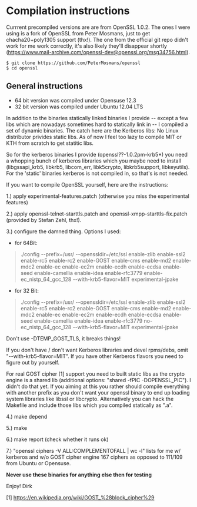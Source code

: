 
Compilation instructions
========================

Currrent precompiled versions are are from OpenSSL 1.0.2. 
The ones I were using is a fork of OpenSSL from Peter Mosmans,
just to get chacha20+poly1305 support (thx!). The one from
the official git repo  didn't work for me work correctly,
it's also likely they'll disappear shortly
(https://www.mail-archive.com/openssl-dev@openssl.org/msg34756.html).

    $ git clone https://github.com/PeterMosmans/openssl
    $ cd openssl


General instructions
--------------------

* 64 bit version was compiled under Opensuse 12.3
* 32 bit version was compiled under Ubuntu 12.04 LTS

In addition to the binaries statically linked binaries I provide -- except a few
libs which are nowadays sometimes hard to statically link in -- I compiled a set of
dynamic binaries. The catch here are the Kerberos libs: No Linux
distributor privides static libs. As of now I feel too lazy to compile
MIT or KTH from scratch to get statitic libs.

So for the kerberos binaries I provide (openssl??-1.0.2pm-krb5*) you need a whopping bunch of 
kerberos libraries which you maybe need to install (libgssapi_krb5, libkrb5, libcom_err, 
libk5crypto, libkrb5support, libkeyutils). For the 'static' binaries kerberos is not compiled in, so that's is not needed.


If you want to compile OpenSSL yourself, here are the instructions:

1.) apply experimental-features.patch (otherwise you miss the experimental features)

2.) apply openssl-telnet-starttls.patch and openssl-xmpp-starttls-fix.patch
    (provided by Stefan Zehl, thx!). 

3.) configure the damned thing. Options I used:

* for 64Bit: 
>./config --prefix=/usr/ --openssldir=/etc/ssl enable-zlib enable-ssl2 enable-rc5 enable-rc2 enable-GOST enable-cms enable-md2 enable-mdc2 enable-ec enable-ec2m enable-ecdh enable-ecdsa enable-seed enable-camellia enable-idea enable-rfc3779 enable-ec_nistp_64_gcc_128 --with-krb5-flavor=MIT experimental-jpake  

* for 32 Bit: 
> ./config --prefix=/usr/ --openssldir=/etc/ssl enable-zlib enable-ssl2 enable-rc5 enable-rc2 enable-GOST enable-cms enable-md2 enable-mdc2 enable-ec enable-ec2m enable-ecdh enable-ecdsa enable-seed enable-camellia enable-idea enable-rfc3779 no-ec_nistp_64_gcc_128 --with-krb5-flavor=MIT experimental-jpake 

Don't use -DTEMP_GOST_TLS, it breaks things!

If you don't have / don't want Kerberos libraries and devel rpms/debs, omit "--with-krb5-flavor=MIT". 
If you have other Kerberos flavors you need to figure out by yourself.

For real GOST cipher [1] support you need to built static libs as the crypto
engine is a shared lib (additional options: "shared -fPIC -DOPENSSL_PIC"). I didn't
do that yet.  If you aiming at this you rather should compile everything with another prefix 
as you don't want your openssl binary to end up loading system libraries like libssl or
libcrypto. Alternatively you can hack the Makefile and include those
libs which you compiled statically as ".a".

4.) make depend

5.) make

6.) make report (check whether it runs ok)

7.) "openssl ciphers -V ALL:COMPLEMENTOFALL | wc -l" lists for me w/ kerberos and w/o GOST cipher engine
     167 ciphers as opposed to 111/109 from Ubuntu or Opensuse.

**Never use these binaries for anything else then for testing**


Enjoy!  Dirk


[1] https://en.wikipedia.org/wiki/GOST_%28block_cipher%29
